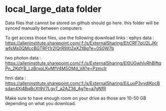 # local_large_data folder

Data files that cannot be stored on github should go here.
this folder will be synced manually between computers 

To get access those files, use the following download links : 
ephys data : 
https://alleninstitute.sharepoint.com/:f:/s/ExternalSharing/EhCRF7qU2LJKrwfsMs0QMccBGTRFt1r2lQrR9XtZeXZtBg?e=0S0W7b

two photon data :
https://alleninstitute.sharepoint.com/:f:/s/ExternalSharing/El0UGwhlvRhBlftqPn_2KdYB_LzBrxoLKyMfV4M5OMd_VA?e=PzmcIr

fmri data : 
https://alleninstitute.sharepoint.com/:f:/s/ExternalSharing/EiLuoP3vydlKocBsdan4Xj4BqBcXt9V7LgvT_a2AZ36_Ag?e=a7gNfR

Make sure to have enough room on your drive as those are 10-50 GB depending on what you download. 
